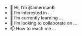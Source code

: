 - 👋 Hi, I’m @amermanK
- 👀 I’m interested in ...
- 🌱 I’m currently learning ...
- 💞️ I’m looking to collaborate on ...
- 📫 How to reach me ...

<!---
amermanK/amermanK is a ✨ special ✨ repository because its `README.md` (this file) appears on your GitHub profile.
You can click the Preview link to take a look at your changes.
--->
